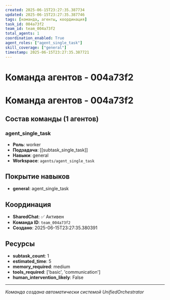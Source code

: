 ```yaml
---
created: 2025-06-15T23:27:35.387734
updated: 2025-06-15T23:27:35.387746
tags: [команда, агенты, координация]
task_id: 004a73f2
team_id: team_004a73f2
total_agents: 1
coordination_enabled: True
agent_roles: ["agent_single_task"]
skill_coverage: ["general"]
timestamp: 2025-06-15T23:27:35.387721
---
```


# Команда агентов - 004a73f2

# Команда агентов - 004a73f2

## Состав команды (1 агентов)

### agent_single_task

- **Роль**: worker
- **Подзадача**: [[subtask_single_task]]
- **Навыки**: general
- **Workspace**: `agents/agent_single_task`

## Покрытие навыков

- **general**: agent_single_task


## Координация

- **SharedChat**: ✅ Активен
- **Команда ID**: `team_004a73f2`
- **Создано**: 2025-06-15T23:27:35.380391

## Ресурсы

- **subtask_count**: 1
- **estimated_time**: 5
- **memory_required**: medium
- **tools_required**: ['basic', 'communication']
- **human_intervention_likely**: False


---
*Команда создана автоматически системой UnifiedOrchestrator*
